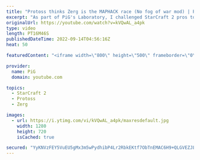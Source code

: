 ```yaml
---
title: "Protoss thinks Zerg is the MAPHACK race (No fog of war mod) | PiG's Laboratory - StarCraft 2"
excerpt: "As part of PiG's Laboratory, I challenged StarCraft 2 pros to play with Maphacks! Who is the better cheater? Series was played with printF's Maphacks mod. Check out other PiG's Laboratory videos in the playlist: https://youtube.com/playlist?list=PLFUDU8AOevUd-zdmPIHGBi7xWwtua9Gtr -- 🐷 Second Channel"
originalUrl: https://youtube.com/watch?v=kVQwAL_a4pk
type: video
length: PT16M46S
publishedDateTime: 2022-09-14T04:56:16Z
heat: 50

featuredContent: "<iframe width=\"800\" height=\"500\" frameborder=\"0\" src=\"https://www.youtube.com/embed/kVQwAL_a4pk\" allow=\"accelerometer; autoplay; encrypted-media; gyroscope; picture-in-picture\" allowfullscreen></iframe>"

provider:
  name: PiG
  domain: youtube.com

topics:
  - StarCraft 2
  - Protoss
  - Zerg

images:
  - url: https://i.ytimg.com/vi/kVQwAL_a4pk/maxresdefault.jpg
    width: 1280
    height: 720
    isCached: true

secured: "YyKNVzFEY5VuEU5gMx3m5wPydhibP4Lr2RbkEKtf7ObTnEMAC6H9+QLGVEZJLHGW/bG1SYDHcQ83ZqP9dP8JZU1fhKe72IRm64m/D8qyxF1It0OhIuHtTCrUM+Ybe1DOQIQVIN7bPpgcCXCzG3nXXoSZ5IBVMNcQr94t6XR746SkwrWDzBCsVq6VeMD5Z/zUmC+4BMZPADTN5r6D5P1GUYlbzjOLeHUYpuH36gSwPmDZo6kWh3uK2s3KqvwkiogwlBjlS6HMYJQm+z/4HyXr1D+ixb/+ZZo5jwS7UabOyJJlIVOVqFvQU89JAZGv6yahAkAOQdjnETOMH6Gic2JRuM7D2GYfQ/6u+eR70kVW3DDi9x6ogKvvZpLIncLB0ZiEiV733YY+l+Xl/A6r+TC6uKSr2YEmnZwcJj7gAZu50Fg=;NWUcxtS+RgwyvAKs2BnHSw=="
---
```


